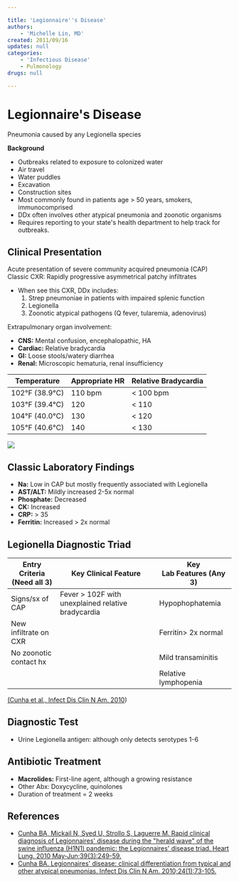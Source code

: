 ```yaml
---

title: 'Legionnaire''s Disease'
authors:
    - 'Michelle Lin, MD'
created: 2011/09/16
updates: null
categories:
    - 'Infectious Disease'
    - Pulmonology
drugs: null

---
```




# Legionnaire's Disease

Pneumonia caused by any Legionella species

**Background**

-   Outbreaks related to exposure to colonized water
  - Air travel
  - Water puddles
  - Excavation
  - Construction sites
-   Most commonly found in patients age &gt; 50 years, smokers, immunocomprised
-   DDx often involves other atypical pneumonia and zoonotic organisms 
-   Requires reporting to your state's health department to help track for outbreaks.

## Clinical Presentation

Acute presentation of severe community acquired pneumonia (CAP) 
Classic CXR: Rapidly progressive asymmetrical patchy infiltrates
-   When see this CXR, DDx includes: 
    1.  Strep pneumoniae in patients with impaired splenic function 
    2.  Legionella
    3.  Zoonotic atypical pathogens (Q fever, tularemia, adenovirus)

Extrapulmonary organ involvement:
-   **CNS:** Mental confusion, encephalopathic, HA
-   **Cardiac:** Relative bradycardia
-   **GI:** Loose stools/watery diarrhea
-   **Renal:** Microscopic hematuria, renal insufficiency 

| Temperature    | Appropriate HR | Relative Bradycardia |
|----------------|----------------|----------------------|
| 102°F (38.9°C) | 110 bpm        | &lt; 100 bpm         |
| 103°F (39.4°C) | 120            | &lt; 110             |
| 104°F (40.0°C) | 130            | &lt; 120             |
| 105°F (40.6°C) | 140            | &lt; 130             |

![](https://d2p53dh3qxfm0x.cloudfront.net/uploads/img/1jx/5/m/bad208a5-682f-5149-bcd0-d5c8b6d3342d/640.png)

## Classic Laboratory Findings

-   **Na:** Low in CAP but mostly frequently associated with Legionella 
-   **AST/ALT:** Mildly increased 2-5x normal
-   **Phosphate:** Decreased
-   **CK:** Increased
-   **CRP:** &gt; 35
-   **Ferritin:** Increased &gt; 2x normal 

## Legionella Diagnostic Triad

| Entry Criteria (Need all 3)            | Key Clinical Feature  | Key Lab Features (Any 3)                 |
|------------------------|-----------------------|------------------------|
| Signs/sx of CAP        | Fever &gt; 102F with  unexplained  relative bradycardia   | Hypophophatemia        |
| New infiltrate on CXR  |                       | Ferritin&gt; 2x normal |
| No zoonotic contact hx |                       | Mild transaminitis     |
|                        |                       | Relative lymphopenia   |

[(](http://www.ncbi.nlm.nih.gov/pubmed/?term=20457348)[Cunha et al., Infect Dis Clin N Am. 2010](http://www.ncbi.nlm.nih.gov/pubmed/?term=20171547))

## Diagnostic Test

-   Urine Legionella antigen: although only detects serotypes 1-6

## Antibiotic Treatment

-   **Macrolides:** First-line agent, although a growing resistance
-   Other Abx: Doxycycline, quinolones 
-   Duration of treatment = 2 weeks

## References

-   [Cunha BA, Mickail N, Syed U, Strollo S, Laguerre M. Rapid clinical diagnosis of Legionnaires' disease during the "herald wave" of the swine influenza (H1N1) pandemic: the Legionnaires' disease triad. Heart Lung. 2010 May-Jun;39(3):249-59.](http://www.ncbi.nlm.nih.gov/pubmed/?term=20457348)
-   [Cunha BA. Legionnaires' disease: clinical differentiation from typical and other atypical pneumonias. Infect Dis Clin N Am. 2010;24(1):73-105.](http://www.ncbi.nlm.nih.gov/pubmed/?term=20171547)

